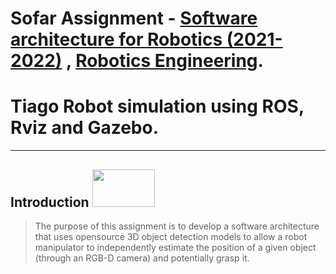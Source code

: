 # Sofar Assignment - [Software architecture for Robotics (2021-2022)](https://corsi.unige.it/off.f/2021/ins/51197) , [Robotics Engineering](https://courses.unige.it/10635).
Tiago Robot simulation using ROS, Rviz and Gazebo.
================================

-----------------------

Introduction <img src= "https://cdn-icons.flaticon.com/png/512/3273/premium/3273644.png?token=exp=1656069884~hmac=832ed0f5cad904d64c10fc23759c2b11" width=100 height=60>
------------

>The purpose of this assignment is to develop a software architecture that uses opensource 3D object detection models to allow a robot manipulator to independently estimate the position 
of a given object (through an RGB-D camera) and potentially grasp it.
